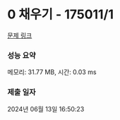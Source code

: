 # 0 채우기 - 175011/1 

[문제 링크](https://level.goorm.io/exam/175011/0-%EC%B1%84%EC%9A%B0%EA%B8%B0/quiz/1) 

### 성능 요약

메모리: 31.77 MB, 시간: 0.03 ms

### 제출 일자

2024년 06월 13일 16:50:23

